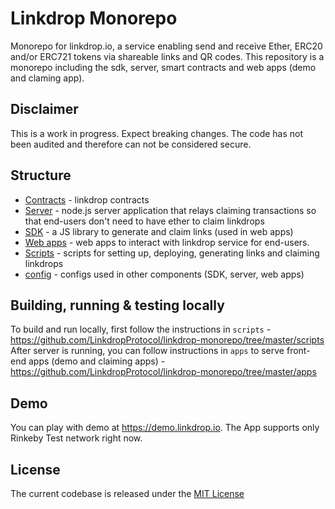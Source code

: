 # Linkdrop Monorepo
Monorepo for linkdrop.io, a service enabling send and receive Ether, ERC20 and/or ERC721 tokens via shareable links and QR codes.
This repository is a monorepo including the sdk, server, smart contracts and web apps (demo and claming app).

## Disclaimer
This is a work in progress. Expect breaking changes. The code has not been audited and therefore can not be considered secure.

## Structure
- [Contracts](https://github.com/LinkdropProtocol/tree/master/linkdrop-monorepo/contracts) - linkdrop contracts
- [Server](https://github.com/LinkdropProtocol/linkdrop-monorepo/tree/master/server) - node.js server application that relays claiming transactions so that end-users don't need to have ether to claim linkdrops
- [SDK](https://github.com/LinkdropProtocol/linkdrop-monorepo/tree/master/sdk) - a JS library to generate and claim links (used in web apps)
- [Web apps](https://github.com/LinkdropProtocol/linkdrop-monorepo/tree/master/apps) - web apps to interact with linkdrop service for end-users.  
- [Scripts](https://github.com/LinkdropProtocol/linkdrop-monorepo/tree/master/scripts)  - scripts for setting up, deploying, generating links and claiming linkdrops
- [config](https://github.com/LinkdropProtocol/linkdrop-monorepo/tree/master/config) - configs used in other components (SDK, server, web apps)


## Building, running & testing locally 

To build and run locally, first follow the instructions in `scripts` - https://github.com/LinkdropProtocol/linkdrop-monorepo/tree/master/scripts  
After server is running, you can follow instructions in `apps` to serve front-end apps (demo and claiming apps) - https://github.com/LinkdropProtocol/linkdrop-monorepo/tree/master/apps

## Demo
You can play with demo at https://demo.linkdrop.io. The App supports only Rinkeby Test network right now.


## License
The current codebase is released under the [MIT License](https://opensource.org/licenses/MIT)

